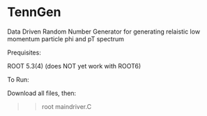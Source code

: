 # TennGen
Data Driven Random Number Generator for generating relaistic low momentum particle phi and pT spectrum

Prequisites:

ROOT 5.3(4) (does NOT yet work with ROOT6)

To Run:

Download all files, then:

>> root maindriver.C

